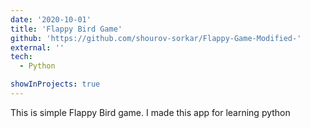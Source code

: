 ```yaml
---
date: '2020-10-01'
title: 'Flappy Bird Game'
github: 'https://github.com/shourov-sorkar/Flappy-Game-Modified-'
external: ''
tech:
  - Python

showInProjects: true
---
```


This is simple Flappy Bird game. I made this app for learning python
